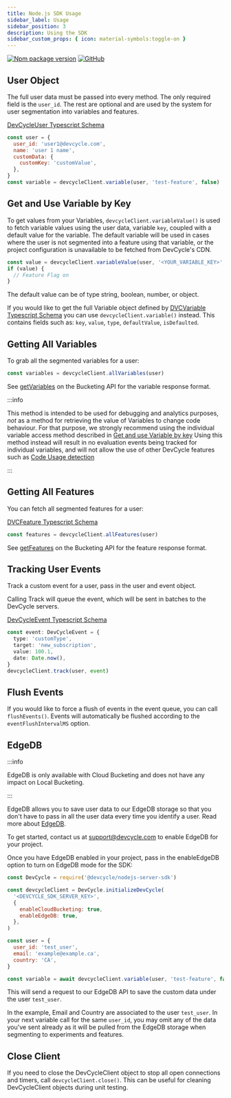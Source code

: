 ```yaml
---
title: Node.js SDK Usage
sidebar_label: Usage
sidebar_position: 3
description: Using the SDK
sidebar_custom_props: { icon: material-symbols:toggle-on }
---
```


[![Npm package version](https://badgen.net/npm/v/@devcycle/nodejs-server-sdk)](https://www.npmjs.com/package/@devcycle/nodejs-server-sdk)
[![GitHub](https://img.shields.io/github/stars/devcyclehq/js-sdks.svg?style=social&label=Star&maxAge=2592000)](https://github.com/devcyclehq/js-sdks)

## User Object

The full user data must be passed into every method. The only required field is the `user_id`.
The rest are optional and are used by the system for user segmentation into variables and features.

[DevCycleUser Typescript Schema](https://github.com/DevCycleHQ/js-sdks/blob/main/sdk/nodejs/src/models/user.ts#L16)

```javascript
const user = {
  user_id: 'user1@devcycle.com',
  name: 'user 1 name',
  customData: {
    customKey: 'customValue',
  },
}
const variable = devcycleClient.variable(user, 'test-feature', false)
```

## Get and Use Variable by Key

To get values from your Variables, `devcycleClient.variableValue()` is used to fetch variable values using the user data,
variable `key`, coupled with a default value for the variable. The default variable will be used in cases where
the user is not segmented into a feature using that variable, or the project configuration is unavailable
to be fetched from DevCycle's CDN.

```javascript
const value = devcycleClient.variableValue(user, '<YOUR_VARIABLE_KEY>', false)
if (value) {
  // Feature Flag on
}
```

The default value can be of type string, boolean, number, or object.

If you would like to get the full Variable object defined by [DVCVariable Typescript Schema](https://github.com/DevCycleHQ/js-sdks/blob/main/sdk/nodejs/src/types.ts#L95)
you can use `devcycleClient.variable()` instead. This contains fields such as:
`key`, `value`, `type`, `defaultValue`, `isDefaulted`.

## Getting All Variables

To grab all the segmented variables for a user:

```javascript
const variables = devcycleClient.allVariables(user)
```

See [getVariables](/bucketing-api/#operation/getVariables) on the Bucketing API for the variable response format.

:::info

This method is intended to be used for debugging and analytics purposes, *not* as a method for retrieving the value of Variables to change code behaviour.
For that purpose, we strongly recommend using the individual variable access method described in [Get and use Variable by key](#get-and-use-variable-by-key)
Using this method instead will result in no evaluation events being tracked for individual variables, and will not allow the use
of other DevCycle features such as [Code Usage detection](/integrations/github/feature-usage-action)

:::

## Getting All Features

You can fetch all segmented features for a user:

[DVCFeature Typescript Schema](https://github.com/DevCycleHQ/js-sdks/blob/main/sdk/nodejs/src/types.ts#L204)

```javascript
const features = devcycleClient.allFeatures(user)
```

See [getFeatures](/bucketing-api/#operation/getFeatures) on the Bucketing API for the feature response format.

## Tracking User Events

Track a custom event for a user, pass in the user and event object.

Calling Track will queue the event, which will be sent in batches to the DevCycle servers.

[DevCycleEvent Typescript Schema](https://github.com/DevCycleHQ/js-sdks/blob/main/sdk/nodejs/src/types.ts#L177)

```typescript
const event: DevCycleEvent = {
  type: 'customType',
  target: 'new_subscription',
  value: 100.1,
  date: Date.now(),
}
devcycleClient.track(user, event)
```

## Flush Events

If you would like to force a flush of events in the event queue, you can call `flushEvents()`.
Events will automatically be flushed according to the `eventFlushIntervalMS` option.

## EdgeDB

:::info

EdgeDB is only available with Cloud Bucketing and does not have any impact on Local Bucketing.

:::

EdgeDB allows you to save user data to our EdgeDB storage so that you don't have to pass in all the user data every time you identify a user. Read more about [EdgeDB](/extras/edgedb).

To get started, contact us at support@devcycle.com to enable EdgeDB for your project.

Once you have EdgeDB enabled in your project, pass in the enableEdgeDB option to turn on EdgeDB mode for the SDK:

```javascript
const DevCycle = require('@devcycle/nodejs-server-sdk')

const devcycleClient = DevCycle.initializeDevCycle(
  '<DEVCYCLE_SDK_SERVER_KEY>',
  {
    enableCloudBucketing: true,
    enableEdgeDB: true,
  },
)

const user = {
  user_id: 'test_user',
  email: 'example@example.ca',
  country: 'CA',
}

const variable = await devcycleClient.variable(user, 'test-feature', false)
```

This will send a request to our EdgeDB API to save the custom data under the user `test_user`.

In the example, Email and Country are associated to the user `test_user`. In your next variable call for the same `user_id`, you may omit any of the data you've sent already as it will be pulled from the EdgeDB storage when segmenting to experiments and features.

## Close Client

If you need to close the DevCycleClient object to stop all open connections and timers, call `devcycleClient.close()`.
This can be useful for cleaning DevCycleClient objects during unit testing.

